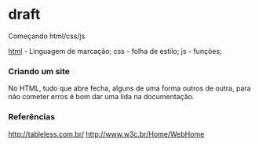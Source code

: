 # draft

Começando html/css/js
  
  [html](https://pt.wikipedia.org/wiki/HTML/) - Linguagem de marcação;
  css - folha de estilo;
  js  - funções;
  
### Criando um site
  
  No HTML, tudo que abre fecha, alguns de uma forma outros de outra, para não cometer erros é bom dar uma lida na documentação.

### Referências
  
  http://tableless.com.br/
  http://www.w3c.br/Home/WebHome
  
